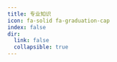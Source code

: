```yaml
---
title: 专业知识
icon: fa-solid fa-graduation-cap
index: false
dir:
  link: false
  collapsible: true
---
```


<Catalog />